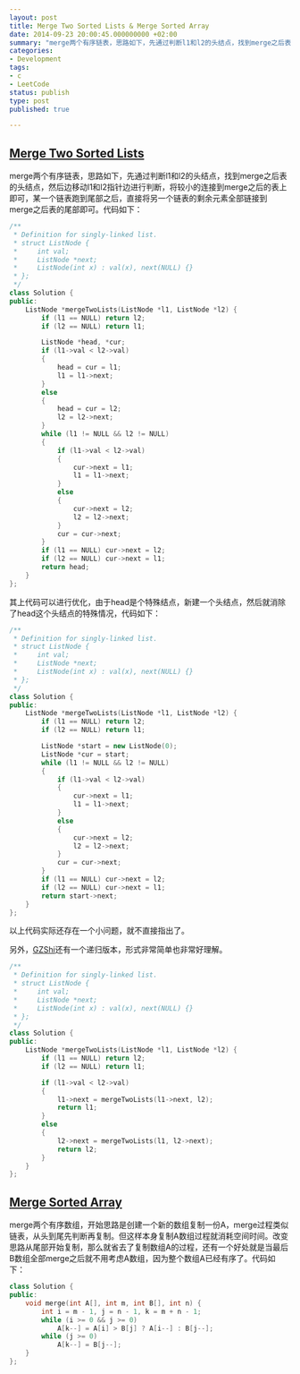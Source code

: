 ```yaml
---
layout: post
title: Merge Two Sorted Lists & Merge Sorted Array
date: 2014-09-23 20:00:45.000000000 +02:00
summary: "merge两个有序链表，思路如下，先通过判断l1和l2的头结点，找到merge之后表的头结点，然后边移动l1和l2指针边进行判断，将较小的连接到merge之后的表上即可，某一个链表跑到尾部之后，直接将另一个链表的剩余元素全部链接到merge之后表的尾部即可。"
categories:
- Development
tags:
- c
- LeetCode
status: publish
type: post
published: true

---
```


## [Merge Two Sorted Lists](https://oj.leetcode.com/problems/merge-two-sorted-lists/)

merge两个有序链表，思路如下，先通过判断l1和l2的头结点，找到merge之后表的头结点，然后边移动l1和l2指针边进行判断，将较小的连接到merge之后的表上即可，某一个链表跑到尾部之后，直接将另一个链表的剩余元素全部链接到merge之后表的尾部即可。代码如下：

```c++
/**
 * Definition for singly-linked list.
 * struct ListNode {
 *     int val;
 *     ListNode *next;
 *     ListNode(int x) : val(x), next(NULL) {}
 * };
 */
class Solution {
public:
    ListNode *mergeTwoLists(ListNode *l1, ListNode *l2) {
        if (l1 == NULL) return l2;
        if (l2 == NULL) return l1;

        ListNode *head, *cur;
        if (l1->val < l2->val)
        {
            head = cur = l1;
            l1 = l1->next;
        }
        else 
        {
            head = cur = l2;
            l2 = l2->next;
        }
        while (l1 != NULL && l2 != NULL)
        {
            if (l1->val < l2->val)
            {
                cur->next = l1;
                l1 = l1->next;
            }
            else
            {
                cur->next = l2;
                l2 = l2->next;
            }
            cur = cur->next;
        }
        if (l1 == NULL) cur->next = l2;
        if (l2 == NULL) cur->next = l1;
        return head;
    }
};
```

其上代码可以进行优化，由于head是个特殊结点，新建一个头结点，然后就消除了head这个头结点的特殊情况，代码如下：

```c++
/**
 * Definition for singly-linked list.
 * struct ListNode {
 *     int val;
 *     ListNode *next;
 *     ListNode(int x) : val(x), next(NULL) {}
 * };
 */
class Solution {
public:
    ListNode *mergeTwoLists(ListNode *l1, ListNode *l2) {
        if (l1 == NULL) return l2;
        if (l2 == NULL) return l1;

        ListNode *start = new ListNode(0);
        ListNode *cur = start;
        while (l1 != NULL && l2 != NULL)
        {
            if (l1->val < l2->val)
            {
                cur->next = l1;
                l1 = l1->next;
            }
            else
            {
                cur->next = l2;
                l2 = l2->next;
            }
            cur = cur->next;
        }
        if (l1 == NULL) cur->next = l2;
        if (l2 == NULL) cur->next = l1;
        return start->next;
    }
};
```

以上代码实际还存在一个小问题，就不直接指出了。

另外，[GZShi](https://oj.leetcode.com/discuss/user/GZShi)还有一个递归版本，形式非常简单也非常好理解。

```c++
/**
 * Definition for singly-linked list.
 * struct ListNode {
 *     int val;
 *     ListNode *next;
 *     ListNode(int x) : val(x), next(NULL) {}
 * };
 */
class Solution {
public:
    ListNode *mergeTwoLists(ListNode *l1, ListNode *l2) {
        if (l1 == NULL) return l2;
        if (l2 == NULL) return l1;

        if (l1->val < l2->val)
        {
            l1->next = mergeTwoLists(l1->next, l2);
            return l1;
        }
        else
        {
            l2->next = mergeTwoLists(l1, l2->next);
            return l2;
        }
    }
};
```




## [Merge Sorted Array](https://oj.leetcode.com/problems/merge-sorted-array/)

merge两个有序数组，开始思路是创建一个新的数组复制一份A，merge过程类似链表，从头到尾先判断再复制。但这样本身复制A数组过程就消耗空间时间。改变思路从尾部开始复制，那么就省去了复制数组A的过程，还有一个好处就是当最后B数组全部merge之后就不用考虑A数组，因为整个数组A已经有序了。代码如下：

```c++
class Solution {
public:
    void merge(int A[], int m, int B[], int n) {
        int i = m - 1, j = n - 1, k = m + n - 1;
        while (i >= 0 && j >= 0)
            A[k--] = A[i] > B[j] ? A[i--] : B[j--];
        while (j >= 0)
            A[k--] = B[j--];
    }
};
```
